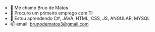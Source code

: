 - 👋 Me chamo Bruo de Matos
- 👀 Procuro um primeiro emprego com TI
- 🌱 Estou aprendendo C#, JAVA, HTML, CSS, JS, ANGULAR, MYSQL
- 📫 email: brunodematos3@gmail.com
